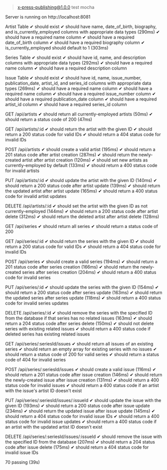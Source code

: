 > x-press-publishing@1.0.0 test
> mocha

Server is running on http://localhost:8081

Artist Table
✔ should exist
✔ should have name, date_of_birth, biography, and is_currently_employed columns with appropriate data types (290ms)
✔ should have a required name column
✔ should have a required date_of_birth column
✔ should have a required biography column
✔ is_currently_employed should default to 1 (303ms)

Series Table
✔ should exist
✔ should have id, name, and description columns with appropriate data types (292ms)
✔ should have a required name column
✔ should have a required description column

Issue Table
✔ should exist
✔ should have id, name, issue_number, publication_date, artist_id, and series_id columns with appropriate data types (269ms)
✔ should have a required name column
✔ should have a required name column
✔ should have a required issue_number column
✔ should have a required publication_date column
✔ should have a required artist_id column
✔ should have a required series_id column

GET /api/artists
✔ should return all currently-employed artists (50ms)
✔ should return a status code of 200 (47ms)

GET /api/artists/:id
✔ should return the artist with the given ID
✔ should return a 200 status code for valid IDs
✔ should return a 404 status code for invalid IDs

POST /api/artists
✔ should create a valid artist (195ms)
✔ should return a 201 status code after artist creation (287ms)
✔ should return the newly-created artist after artist creation (120ms)
✔ should set new artists as currently-employed by default (133ms)
✔ should return a 400 status code for invalid artists

PUT /api/artists/:id
✔ should update the artist with the given ID (140ms)
✔ should return a 200 status code after artist update (139ms)
✔ should return the updated artist after artist update (165ms)
✔ should return a 400 status code for invalid artist updates

DELETE /api/artists/:id
✔ should set the artist with the given ID as not currently-employed (144ms)
✔ should return a 200 status code after artist delete (312ms)
✔ should return the deleted artist after artist delete (128ms)

GET /api/series
✔ should return all series
✔ should return a status code of 200

GET /api/series/:id
✔ should return the series with the given ID
✔ should return a 200 status code for valid IDs
✔ should return a 404 status code for invalid IDs

POST /api/series
✔ should create a valid series (194ms)
✔ should return a 201 status code after series creation (166ms)
✔ should return the newly-created series after series creation (204ms)
✔ should return a 400 status code for invalid series

PUT /api/series/:id
✔ should update the series with the given ID (154ms)
✔ should return a 200 status code after series update (163ms)
✔ should return the updated series after series update (118ms)
✔ should return a 400 status code for invalid series updates

DELETE /api/series/:id
✔ should remove the series with the specified ID from the database if that series has no related issues (163ms)
✔ should return a 204 status code after series delete (150ms)
✔ should not delete series with existing related issues
✔ should return a 400 status code if deleted series has existing related issues

GET /api/series/:seriesId/issues
✔ should return all issues of an existing series
✔ should return an empty array for existing series with no issues
✔ should return a status code of 200 for valid series
✔ should return a status code of 404 for invalid series

POST /api/series/:seriesId/issues
✔ should create a valid issue (116ms)
✔ should return a 201 status code after issue creation (146ms)
✔ should return the newly-created issue after issue creation (131ms)
✔ should return a 400 status code for invalid issues
✔ should return a 400 status code if an artist with the issue's artist ID doesn't exist

PUT /api/series/:seriesId/issues/:issueId
✔ should update the issue with the given ID (193ms)
✔ should return a 200 status code after issue update (234ms)
✔ should return the updated issue after issue update (145ms)
✔ should return a 404 status code for invalid issue IDs
✔ should return a 400 status code for invalid issue updates
✔ should return a 400 status code if an artist with the updated artist ID doesn't exist

DELETE /api/series/:seriesId/issues/:issueId
✔ should remove the issue with the specified ID from the database (207ms)
✔ should return a 204 status code after issue delete (175ms)
✔ should return a 404 status code for invalid issue IDs

70 passing (39s)
